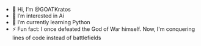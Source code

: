 - 👋 Hi, I’m @GOATKratos
- 👀 I’m interested in Ai
- 🌱 I’m currently learning Python 
- ⚡ Fun fact: I once defeated the God of
    War himself. Now, I'm conquering lines
    of code instead of battlefields
